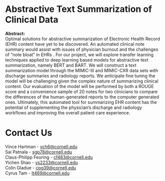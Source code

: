# Abstractive Text Summarization of Clinical Data

**Abstract:** <br>
Optimal solutions for abstractive summarization of Electronic Health Record (EHR) content have yet to be discovered. An automated clinical note summary would assist with issues of physician burnout and the challenges of “note bloat” in EHRs . For our project, we will explore transfer learning techniques applied to deep learning based models for abstractive text summarization, namely BERT and BART. We will construct a text summarization model through the MIMIC-III and MIMIC-CXR data sets with discharge summaries and radiology reports. We anticipate fine tuning the model will be challenging given the complex nature of summarizing clinical content. Our evaluation of the model will be performed by both a ROUGE score and a convenience sample of 20 notes for two clinicians to compare the differences of the human-generated reports to the computer generated ones. Ultimately, this automated tool for summarizing EHR content has the potential of supplementing the physician’s discharge and radiology workflows and improving the overall patient care experience.


# Contact Us
Vince Hartman - vch6@cornell.edu <br>
Sai Patnala - sgp78@cornell.edu <br>
Claus-Philipp Feuring - cf483@cornell.edu <br>
Yichen Shao - ys2233@cornell.edu <br>
Colin Gladue - cpg39@cornell.edu <br>
Cyrus Tam - lt469@cornell.edu <br>
